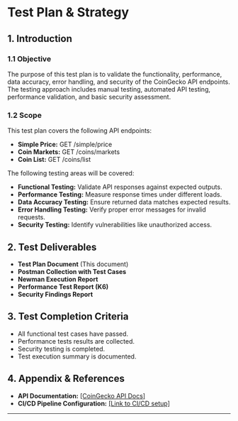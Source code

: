 # Test Plan & Strategy

## 1. **Introduction**
### 1.1 **Objective**
The purpose of this test plan is to validate the functionality, performance, data accuracy, error handling, and security of the CoinGecko API endpoints. The testing approach includes manual testing, automated API testing, performance validation, and basic security assessment.

### 1.2 **Scope**
This test plan covers the following API endpoints:
- **Simple Price:** GET /simple/price
- **Coin Markets:** GET /coins/markets
- **Coin List:** GET /coins/list

The following testing areas will be covered:
- **Functional Testing:** Validate API responses against expected outputs.
- **Performance Testing:** Measure response times under different loads.
- **Data Accuracy Testing:** Ensure returned data matches expected results.
- **Error Handling Testing:** Verify proper error messages for invalid requests.
- **Security Testing:** Identify vulnerabilities like unauthorized access.

## 2. **Test Deliverables**
- **Test Plan Document** (This document)
- **Postman Collection with Test Cases**
- **Newman Execution Report**
- **Performance Test Report (K6)**
- **Security Findings Report**

## 3. **Test Completion Criteria**
- All functional test cases have passed.
- Performance tests results are collected.
- Security testing is completed.
- Test execution summary is documented.

## 4. **Appendix & References**
- **API Documentation:** [\[CoinGecko API Docs\]](https://docs.coingecko.com/reference/introduction)
- **CI/CD Pipeline Configuration:** [\[Link to CI/CD setup\]](https://github.com/felipejgribeiro/onchain-qa-api-test/actions)

---
